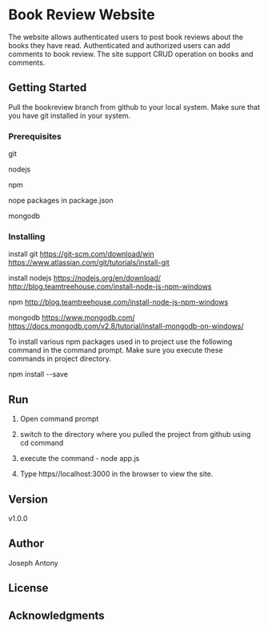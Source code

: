 # Book Review Website

The website allows authenticated users to post book reviews about the books they have read. Authenticated and authorized users can add comments to book review. The site support CRUD operation on books and comments.

## Getting Started

Pull the bookreview branch from github to your local system. Make sure that you have git installed in your system.

### Prerequisites

git

nodejs

npm 

nope packages in package.json

mongodb

### Installing

install git https://git-scm.com/download/win  https://www.atlassian.com/git/tutorials/install-git

install nodejs https://nodejs.org/en/download/  http://blog.teamtreehouse.com/install-node-js-npm-windows

npm http://blog.teamtreehouse.com/install-node-js-npm-windows

mongodb https://www.mongodb.com/  https://docs.mongodb.com/v2.8/tutorial/install-mongodb-on-windows/

To install various npm packages used in to project use the following command in the command prompt. Make sure you execute these commands in project directory. 

npm install <package name> --save

## Run

1. Open command prompt

2. switch to the directory where you pulled the project from github using cd command

3. execute the command - node app.js

4. Type https//localhost:3000 in the browser to view the site.

## Version

v1.0.0

## Author

Joseph Antony

## License

## Acknowledgments

